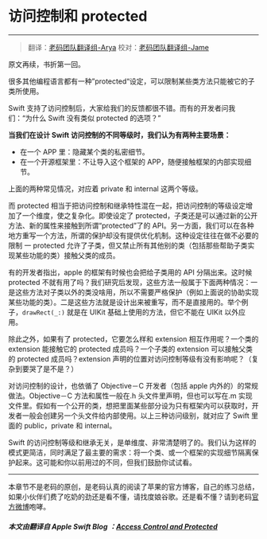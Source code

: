 # 访问控制和 protected
-----------------

> 翻译：[老码团队翻译组-Arya](http://weibo.com/littlekok/)
> 校对：[老码团队翻译组-Jame](http://weibo.com/u/5241713117)

原文再续，书折第一回。

很多其他编程语言都有一种”protected“设定，可以限制某些类方法只能被它的子类所使用。

Swift 支持了访问控制后，大家给我们的反馈都很不错。而有的开发者问我们：“为什么 Swift 没有类似 protected 的选项？”

**当我们在设计 Swift 访问控制的不同等级时，我们认为有两种主要场景：**

* 在一个 APP 里：隐藏某个类的私密细节。
* 在一个开源框架里：不让导入这个框架的 APP，随便接触框架的内部实现细节。

上面的两种常见情况，对应着 private 和 internal 这两个等级。

而 protected 相当于把访问控制和继承特性混在一起，把访问控制的等级设定增加了一个维度，使之复杂化。即使设定了 protected，子类还是可以通过新的公开方法、新的属性来接触到所谓“protected”了的 API。另一方面，我们可以在各种地方重写一个方法，所谓的保护却没有提供优化机制。这种设定往往在做不必要的限制  一 protected 允许了子类，但又禁止所有其他别的类（包括那些帮助子类实现某些功能的类）接触父类的成员。

有的开发者指出，apple 的框架有时候也会把给子类用的 API 分隔出来。这时候 protected 不就有用了吗？我们研究后发现，这些方法一般属于下面两种情况：一是这些方法对子类以外的类没啥用，所以不需要严格保护（例如上面说的协助实现某些功能的类）。二是这些方法就是设计出来被重写，而不是直接用的。举个例子，`drawRect(_:)` 就是在 UIKit 基础上使用的方法，但它不能在 UIKit 以外应用。

除此之外，如果有了 protected，它要怎么样和 extension 相互作用呢？一个类的 extension 能接触它的 protected 成员吗？一个子类的 extension 可以接触父类的 protected 成员吗？extension 声明的位置对访问控制等级有没有影响呢？（复杂到要哭了是不是？）

对访问控制的设计，也依循了 Objective－C 开发者（包括 apple 内外的）的常规做法。Objective－C 方法和属性一般在.h 头文件里声明，但也可以写在.m 实现文件里。假如有一个公开的类，想把里面某些部分设为只有框架内可以获取时，开发者一般会创建另一个头文件给内部使用。以上三种访问级别，就对应了 Swift 里面的 public，private 和 internal。

Swift 的访问控制等级和继承无关，是单维度、非常清楚明了的。我们认为这样的模式更简洁，同时满足了最主要的需求：将一个类、或一个框架的实现细节隔离保护起来。这可能和你以前用过的不同，但我们鼓励你试试看。

-----------------
本章节不是老码的原创，是老码认真的阅读了苹果的官方博客，自己的练习总结，如果小伙伴们费了吃奶的劲还是看不懂，请找度娘谷歌。还是看不懂？请到老码[官方微博](http://weibo.com/u/5241713117)咆哮。

##### 本文由翻译自 Apple Swift Blog ：[Access Control and Protected](原文地址：https://developer.apple.com/swift/blog/?id=11)
